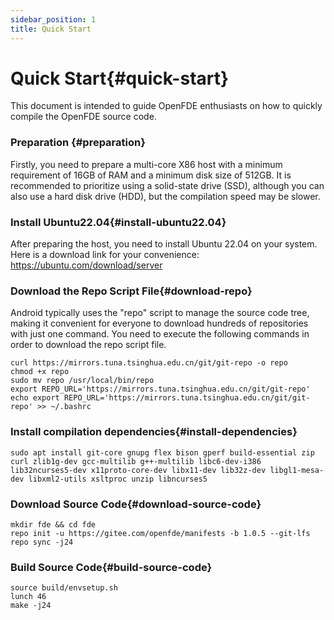 ```yaml
---
sidebar_position: 1
title: Quick Start
---
```


# Quick Start{#quick-start}

This document is intended to guide OpenFDE enthusiasts on how to quickly compile the OpenFDE source code.

### Preparation {#preparation}

Firstly, you need to prepare a multi-core X86 host with a minimum requirement of 16GB of RAM and a minimum disk size of 512GB. It is recommended to prioritize using a solid-state drive (SSD), although you can also use a hard disk drive (HDD), but the compilation speed may be slower.

### Install Ubuntu22.04{#install-ubuntu22.04}

After preparing the host, you need to install Ubuntu 22.04 on your system. Here is a download link for your convenience: https://ubuntu.com/download/server

### Download the Repo Script File{#download-repo}

Android typically uses the "repo" script to manage the source code tree, making it convenient for everyone to download hundreds of repositories with just one command. You need to execute the following commands in order to download the repo script file.

```
curl https://mirrors.tuna.tsinghua.edu.cn/git/git-repo -o repo
chmod +x repo
sudo mv repo /usr/local/bin/repo
export REPO_URL='https://mirrors.tuna.tsinghua.edu.cn/git/git-repo'
echo export REPO_URL='https://mirrors.tuna.tsinghua.edu.cn/git/git-repo' >> ~/.bashrc
```

### Install compilation dependencies{#install-dependencies}

```
sudo apt install git-core gnupg flex bison gperf build-essential zip curl zlib1g-dev gcc-multilib g++-multilib libc6-dev-i386 lib32ncurses5-dev x11proto-core-dev libx11-dev lib32z-dev libgl1-mesa-dev libxml2-utils xsltproc unzip libncurses5
```

### Download Source Code{#download-source-code}

```
mkdir fde && cd fde
repo init -u https://gitee.com/openfde/manifests -b 1.0.5 --git-lfs
repo sync -j24
```
  
### Build Source Code{#build-source-code}

```
source build/envsetup.sh
lunch 46 
make -j24
```
    

